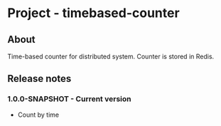 # Project - timebased-counter

## About

Time-based counter for distributed system. Counter is stored in Redis.

## Release notes

### 1.0.0-SNAPSHOT - Current version

* Count by time
